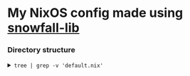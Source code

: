 # My NixOS config made using [snowfall-lib](https://snowfall.org/guides/lib/quickstart/)


### Directory structure
<details>
<summary><code>tree | grep -v 'default.nix'</code></summary>
<pre>
<code>
├── flake.lock
├── flake.nix
├── homes
│   └── x86_64-linux
│       └── itm154@wsl
├── lib
│   └── module
├── modules
│   ├── home
│   │   ├── apps
│   │   │   └── kitty
│   │   ├── cli
│   │   │   ├── bat
│   │   │   ├── btop
│   │   │   ├── cava
│   │   │   ├── fish
│   │   │   ├── git
│   │   │   ├── lazygit
│   │   │   ├── neovim
│   │   │   ├── starship
│   │   │   ├── yazi
│   │   │   └── zoxide
│   │   ├── home
│   │   └── user
│   └── nixos
│       ├── cli
│       │   └── nixHelper
│       ├── desktop
│       │   ├── addons
│       │   │   ├── gdm
│       │   │   ├── sddm
│       │   │   └── xdgPortal
│       │   └── plasma
│       ├── hardware
│       │   ├── audio
│       │   ├── batteryOptimization
│       │   ├── bluetooth
│       │   ├── drawingTablet
│       │   ├── networking
│       │   └── nvidia
│       ├── home
│       ├── services
│       │   ├── ime
│       │   ├── podman
│       │   └── powerButton
│       ├── system
│       │   ├── boot
│       │   ├── flatpak
│       │   ├── fonts
│       │   ├── libinput
│       │   ├── locales
│       │   ├── noisetorch
│       │   ├── security
│       │   │   ├── doas
│       │   │   └── sudo
│       │   └── xkb
│       ├── user
│       └── virtualization
│           └── kvm
├── packages
│   └── sddm-rose-pine
├── README.md
├── systems
│   └── x86_64-linux
│       └── wsl
└── templates
    ├── lib
    ├── module
    ├── overlay
    └── system
</code>
</pre>
</details>
